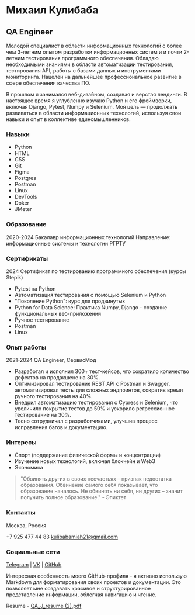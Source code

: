 # Михаил Кулибаба
## QA Engineer

Молодой специалист в области информационных технологий с более чем 3-летним опытом разработки информационных систем и и почти 2-летним тестирования программного обеспечения. Обладаю необходимыми знаниями в области автоматизации тестирования, тестирования API, работы с базами данных и инструментами мониторинга. Нацелен на дальнейшее профессиональное развитие в сфере обеспечения качества ПО.


В прошлом я занимался веб-дизайном, создавая и верстая лендинги. В настоящее время я углубленно изучаю Python и его фреймворки, включая Django, Pytest, Numpy и Selenium. Моя цель — продолжать развиваться в области информационных технологий, используя свои навыки и опыт в коллективе единомышленников.

### Навыки
- Python
- HTML
- CSS
- Git
- Figma
- Postgres
- Postman
- Linux
- DevTools
- Doker
- JMeter

### Образование
2020-2024
Бакалавр информационных технологий
Направление: информационные системы и технологии
РГРТУ

### Сертификаты
2024
Сертификат по тестированию программного обеспечения (курсы Stepik)
- Pytest на Python
- Автоматизация тестирования с помощью Selenium и Python
- "Поколение Python": курс для продвинутых
- Python for Data Science: Практика Numpy, Django - создание функциональных веб-приложений
- Ручное тестирование
- Postman
- Linux

### Опыт работы
2021-2024
 QA Engineer, СервисМод
- Разработал и исполнил 300+ тест-кейсов, что сократило количество дефектов на продакшене на 30%.
- Оптимизировал тестирование REST API с Postman и Swagger, автоматизировал тесты для сложных эндпоинтов, сократив время ручного тестирования на 40%.
- Внедрил автоматизацию тестирования с Cypress и Selenium, что увеличило покрытие тестов до 50% и ускорило регрессионное тестирование на 30%.
- Тесно сотрудничал с разработчиками, улучшив процесс исправления багов и документацию.
                      


### Интересы
- Спорт (поддержание физической формы и концентрации)
- Изучение новых технологий, включая блокчейн и Web3
- Экономика

> "Обвинять других в своих несчастьях – признак недостатка образования. Обвинение самого себя показывает, что образование началось. Не обвинять ни себя, ни других – значит получить полное образование." - Эпиктет

### Контакты
Москва, Россия

+7 925 477 44 83
kulibabamiah21@gmail.com


### Социальные сети
[Telegram](https://t.me/jolly_corps) | [VK](https://vk.com/id123456789) | [GitHub](https://github.com/kulibabamiah21)

Интересная особенность моего GitHub-профиля - я активно использую Markdown для форматирования своих проектов и документации. Это позволяет мне создавать красивое и структурированное представление информации, облегчая навигацию и чтение.    

Resume - 
[QA_J_resume (2).pdf](https://github.com/user-attachments/files/16922301/QA_J_resume.2.pdf)



